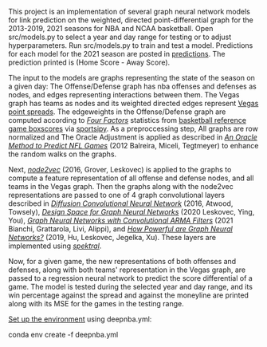 This project is an implementation of several graph neural network models for link prediction on the weighted, directed point-differential
graph for the 2013-2019, 2021 seasons for NBA and NCAA basketball. Open src/models.py to select a year and day range for testing or to adjust hyperparameters. Run src/models.py to train and test a model. Predictions for each model for the 2021 season are posted in [predictions](https://github.com/joewilaj/nbaGNNs/tree/main/nbaGNNs/predictions). The prediction printed is (Home Score - Away Score).

The input to the models are graphs representing the state of the season on a given day: The Offense/Defense graph has nba offenses and defenses as nodes, and edges representing interactions between them. The Vegas graph has teams as nodes and its weighted directed edges represent [Vegas point spreads](https://www.kaggle.com/erichqiu/nba-odds-and-scores). The edgeweights in the Offense/Defense graph are computed according to [_Four Factors_](https://www.basketball-reference.com/about/factors.html) statistics from [basketball reference game boxscores](https://www.basketball-reference.com/boxscores/) via [sportsipy](https://github.com/roclark/sportsipy). As a preproccessing step, All graphs are row normalized and The Oracle Adjustment is applied as described in [_An Oracle Method to Predict NFL Games_](http://ramanujan.math.trinity.edu/bmiceli/research/NFLRankings_revised_print.pdf) (2012 Balreira, Miceli, Tegtmeyer) to enhance the random walks on the graphs. 

Next, [_node2vec_](https://arxiv.org/pdf/1607.00653.pdf) (2016, Grover, Leskovec) is applied to the graphs to compute a feature representation of all offense and defense nodes, and all teams in the Vegas graph. Then the graphs along with the node2vec representations are passed to one of 4 graph convolutional layers described in [_Diffusion Convolutional Neural Network_](https://arxiv.org/pdf/1511.02136.pdf) (2016, Atwood, Towsely), [_Design Space for Graph Neural Networks_](https://arxiv.org/pdf/2011.08843.pdf) (2020 Leskovec, Ying, You), [_Graph Neural Networks with Convolutional ARMA Filters_](https://arxiv.org/pdf/1901.01343.pdf) (2021 Bianchi, Grattarola, Livi, Alippi), and [_How Powerful are Graph Neural Networks?_](https://arxiv.org/pdf/1810.00826.pdf) (2019, Hu, Leskovec, Jegelka, Xu). These layers are implemented using [_spektral_](https://github.com/danielegrattarola/spektral).

Now, for a given game, the new representations of both offenses and defenses, along with both teams' representation in the Vegas graph, are passed to a regression neural network to predict the score differential of a game. The model is tested during the selected year and day range, and its win percentage against the spread and against the moneyline are printed along with its MSE for the games in the testing range. 

[Set up the environment](https://docs.conda.io/projects/conda/en/latest/user-guide/tasks/manage-environments.html#creating-an-environment-from-an-environment-yml-file) using deepnba.yml:

conda env create -f deepnba.yml
